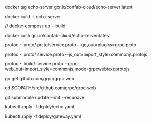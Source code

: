 docker tag echo-server gcr.io/confab-cloud/echo-server:latest

docker build -t echo-server .

// docker-compose up --build

docker push gcr.io/confab-cloud/echo-server:latest


protoc -I proto/ proto/service.proto --go_out=plugins=grpc:proto

protoc -I proto/ service.proto --js_out=import_style=commonjs:protojs

protoc -I build/ service.proto --grpc-web_out=import_style=commonjs,mode=grpcwebtext:protojs



go get github.com/grpc/grpc-web

cd $GOPATH/src/github.com/grpc/grpc-web

git submodule update --init --recursive


kubectl apply -f deploy/echo.yaml

kubectl apply -f deploy/gateway.yaml